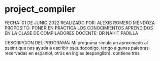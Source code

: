 # project_compiler

FECHA: 01 DE JUNIO 2022
REALIZADO POR: ALEXIS ROMERO MENDOZA
PROPOSITO: PONER EN PRACTICA LOS CONOCIMIENTOS APRENDIDOS EN LA CLASE DE COMPILADORES
DOCENTE: DR NAHIT PADILLA

DESCRIPCION DEL PROGRAMA:
  Mi programa simula un aproximado al pseint que nos ayuda a escribir pseudocodigo, tengo algunas palabras reservadas en espaniol, otras en ingles (espanglish). 
  contiene tres

